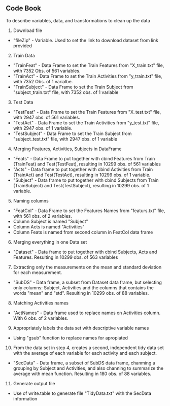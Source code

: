 ## Code Book 

To describe variables, data, and  transformations to clean up the data 

1. Download file
- "fileZip" - Variable. Used to set the link to download dataset from link provided

2. Train Data
- "TrainFeat" - Data Frame to set the Train Features from "X_train.txt" file, with 7352 Obs. of 561 variables.
- "TrainAct" - Data Frame to set the Train Activities from "y_train.txt" file, with 7352 Obs. of 1 varialbe.
- "TrainSubject" - Data Frame to set the Train Subject from "subject_train.txt" file, with 7352 obs. of 1 variable
 
3. Test Data
- "TestFeat" - Data Frame to set the Train Features from "X_test.txt" file, with 2947 obs. of 561 variables.
- "TestAct" - Data Frame to set the Train Activities from "y_test.txt" file, with 2947 obs. of 1 variable.
- "TestSubject" - Data Frame to set the Train Subject from "subject_test.txt" file, with 2947 obs. of 1 variable

4. Merging Features, Activities, Subjects in DataFrame
- "Feats"  - Data Frame to put together with cbind Features from Train (TrainFeat) and  Test(TestFeat), resulting in 10299 obs. of 561 variables
- "Acts" - Data frame to put together with cbind Activities from Train (TrainAct) and Test(TestAct), resulting in 10299 obs. of 1 variable.
- "Subject" - Data frame to put together with cbind Subjects from Train (TrainSubject) and Test(TestSubject), resulting in 10299 obs. of 1 variable.

5. Naming columns
- "FeatCol" - Data Frame to set the Features Names from "featurs.txt" file, with 561 obs. of 2 variables.
- Column Subject is named "Subject"
- Column Acts is named "Activities"
- Column Feats is named from second column in FeatCol data frame

6. Merging everything in one Data set
- "Dataset" - Data frame to put together with cbind Subjects, Acts and Features. Resulting in 10299 obs. of 563 variables

7. Extracting only the measurements on the mean and standard deviation for each measurement.
- "SubDS" - Data frame, a subset from Dataset data frame, but selecting only columns: Subject, Activities and the columns that contains the words "mean" and "std". Resulting in 10299 obs. of 88 variables. 

8. Matching Activities names
- "ActNames" - Data frame used to replace names on Activities column. With 6 obs. of 2 variables.

9. Appropriately labels the data set with descriptive variable names
- Using "gsub" function to replace names for apropiated

10. From the data set in step 4, creates a second, independent tidy data set with the average of each variable for each activity and each subject.
- "SecData" - Data frame, a subset of SubDS data frame, chanming a grouping by Subject and Activities, and also channing to summarize the average with mean function. Resulting in 180 obs. of 88 variables. 

11. Generate output file
- Use of write.table to generate file "TidyData.txt" with the SecData information 
